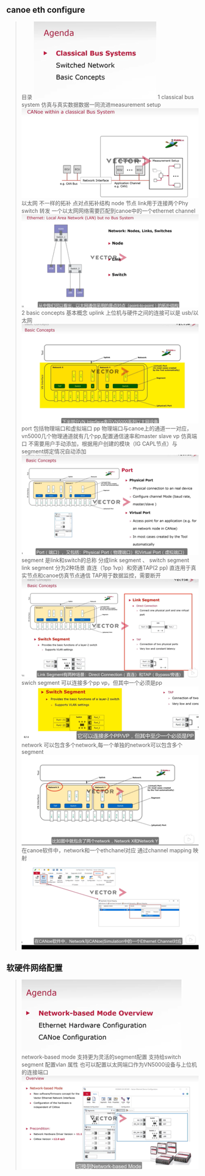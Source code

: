 ## canoe eth configure
> 目录
> ![alt text](image.png)
> 1 classical bus system
> 仿真与真实数据数据一同流进measurement setup
> ![alt text](image-1.png)
> 以太网 不一样的拓补 点对点拓补结构
> node 节点
> link用于连接两个Phy
> switch 转发
> 一个以太网网络需要匹配到canoe中的一个ethernet channel
> ![alt text](image-2.png)
> 2 basic concepts 基本概念
> uplink 上位机与硬件之间的连接可以是 usb/以太网
> ![alt text](image-3.png)
> port 包括物理端口和虚拟端口
> pp 物理端口与canoe上的通道一一对应，vn5000几个物理通道就有几个pp,配置通信速率和master slave
> vp 仿真端口 不需要用户手动添加，根据用户创建的模块（IG CAPL节点）与segment绑定情况自动添加
> ![alt text](image-4.png)
> segment 是link和switch的总称
> 分成link segment 、 switch segment
> link segment 分为2种场景
> 直连（1pp 1vp）和旁通TAP(2 pp)
> 直连用于真实节点和canoe仿真节点通信
> TAP用于数据监控，需要断开
> ![alt text](image-5.png)
> swich segment 可以连接多个pp vp，但其中一个必须是pp
> ![alt text](image-6.png)\
> network
> 可以包含多个network,每一个单独的network可以包含多个segment
> ![alt text](image-7.png)
> 在canoe软件中，network和一个ethchanel对应
> 通过channel mapping 映射
> ![alt text](image-8.png)
## 软硬件网络配置
> ![alt text](image-9.png)
> network-based mode 支持更为灵活的segment配置
> 支持给switch segment 配置vlan 属性
> 也可以配置以太网端口作为VN5000设备与上位机的连接端口
> ![alt text](image-10.png)